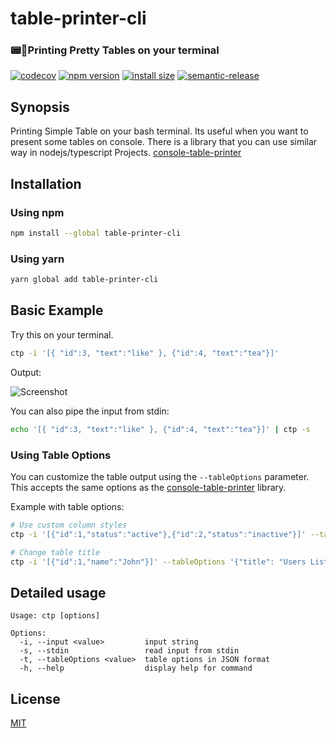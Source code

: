 # table-printer-cli

### 📟🍭Printing Pretty Tables on your terminal

[![codecov](https://codecov.io/gh/console-table-printer/table-printer-cli/graph/badge.svg?token=xSI9V5U9S9)](https://codecov.io/gh/console-table-printer/table-printer-cli)
[![npm version](https://badge.fury.io/js/table-printer-cli.svg)](https://badge.fury.io/js/table-printer-cli)
[![install size](https://packagephobia.now.sh/badge?p=table-printer-cli@latest)](https://packagephobia.now.sh/result?p=table-printer-cli)
[![semantic-release](https://img.shields.io/badge/%20%20%F0%9F%93%A6%F0%9F%9A%80-semantic--release-e10079.svg)](https://github.com/semantic-release/semantic-release)

## Synopsis

Printing Simple Table on your bash terminal. Its useful when you want to present some tables on console. There is a library that you can use similar way in nodejs/typescript Projects. [console-table-printer](https://www.npmjs.com/package/console-table-printer)

## Installation

### Using npm

```bash
npm install --global table-printer-cli
```

### Using yarn

```bash
yarn global add table-printer-cli
```

## Basic Example

Try this on your terminal.

```bash
ctp -i '[{ "id":3, "text":"like" }, {"id":4, "text":"tea"}]'
```

Output:

![Screenshot](https://cdn.jsdelivr.net/gh/console-table-printer/table-printer-cli@master/static-resources/quick-print.v3.png)

You can also pipe the input from stdin:

```bash
echo '[{ "id":3, "text":"like" }, {"id":4, "text":"tea"}]' | ctp -s
```

### Using Table Options

You can customize the table output using the `--tableOptions` parameter. This accepts the same options as the [console-table-printer](https://www.npmjs.com/package/console-table-printer) library.

Example with table options:

```bash
# Use custom column styles
ctp -i '[{"id":1,"status":"active"},{"id":2,"status":"inactive"}]' --tableOptions '{"columns": [{"name": "status", "color": "green"}]}'

# Change table title
ctp -i '[{"id":1,"name":"John"}]' --tableOptions '{"title": "Users List"}'
```

## Detailed usage

```text
Usage: ctp [options]

Options:
  -i, --input <value>         input string
  -s, --stdin                 read input from stdin
  -t, --tableOptions <value>  table options in JSON format
  -h, --help                  display help for command
```

## License

[MIT](https://github.com/console-table-printer/table-printer-cli/blob/master/LICENSE)
